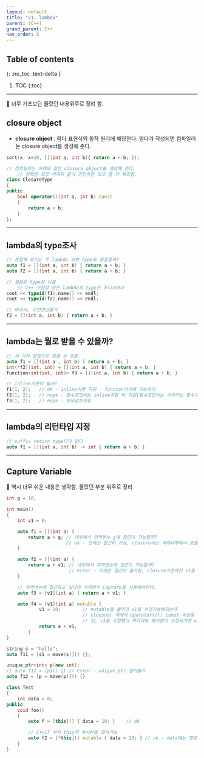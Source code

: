 ```yaml
---
layout: default
title: "21. lambda"
parent: (C++)
grand_parent: C++
nav_order: 3
---
```


## Table of contents
{: .no_toc .text-delta }

1. TOC
{:toc}

---

🐹 너무 기초보단 몰랐던 내용위주로 정리 함.

## closure object

* **closure object** : 람다 표현식의 동작 원리에 해당한다. 람다가 작성되면 컴파일러는 closure object를 생성해 준다.

```cpp
sort(x, x+10, [](int a, int b){ return a < b; });

// 컴파일러는 아래와 같은 closure object를 생성해 준다.
    // 정확한 모양 아래와 같이 간단하진 않고 좀 더 복잡함.
class ClosureType
{
public:
    bool operator()(int a, int b) const
    {
        return a < b;
    }
};
```

---

## lambda의 type조사

```cpp
// 동일해 보이는 두 lambda 과연 type도 동일할까?
auto f1 = [](int a, int b) { return a + b; }
auto f2 = [](int a, int b) { return a + b; }

// 결론은 type은 다름
    // C++ 규정상 모든 lambda의 type은 유니크하다
cout << typeid(f1).name() << endl;
cout << typeid(f2).name() << endl;

// 따라서, 이런연산불가
f2 = [](int a, int b) { return a + b; }
```

---

## lambda는 뭘로 받을 수 있을까?

```cpp
// 세 가지 방법으로 받을 수 있음.
auto f1 = [](int a , int b) { return a + b; }
int(*f2)(int, int) = [](int a, int b) { return a + b; }
function<int(int, int)> f3 = [](int a, int b) { return a + b; }

// inline치환이 될까?
f1(1, 2);   // ok - inline치환 지원 - functor이기에 가능하다
f2(1, 2);   // nope - 함수포인터는 inline치환 미 지원(함수포인터는 가리키는 함수가 달라질수 있기에)
f3(1, 2);   // nope - 위와같은이유
```

---

## lambda의 리턴타입 지정

```cpp
// suffix return type이라 한다
auto f1 = [](int a, int b) -> int { return a + b; }
```

---

## Capture Variable

🐹 역시 너무 쉬운 내용은 생략함. 몰랐던 부분 위주로 정리

```cpp
int g = 10;

int main()
{
    int v1 = 0;

    auto f1 = [](int a) { 
        return a + g; // 내부에서 전역변수 g에 접근이 가능할까?
                      // ok - 전역은 접근이 가능, closure라는 객체내부에서 호출되기에 가능
    }

    auto f2 = [](int a) { 
        return a + v1; // 내부에서 지역변수에 접근이 가능할까?
                       // error - 지역은 접근이 불가능, closure기준에선 v1을 모른다.
    }

    // 지역변수에 접근하고 싶다면 지역변수 Capture를 사용해야한다.
    auto f3 = [v1](int a) { return a + v1; }

    auto f4 = [v1](int a) mutable { 
            v1 = 10;        // mutable을 붙이면 v1을 수정가능해지는데
                            // clousuer 객체의 operator()() const 속성을 제거해 주기때문이다.
                            // 단, v1을 수정했다 하더라도 복사본이 수정되기에 v1자체가 수정되진 않는다
            return a + v1; 
        }
}
```

```cpp
string s = "hello";
auto f11 = [s1 = move(s)]() {};

unique_ptr<int> p(new int);
// auto f12 = [p]() {} // Error - unique_ptr 캡처불가
auto f12 = [p = move(p)]() {}
```

```cpp
class Test
{
    int data = 0;
public:
    void foo()
    {
        auto f = [this]() { data = 10; }    // ok

        // C++17 부터 this의 복사본을 캡쳐가능
        auto f2 = [*this]() mutable { data = 10; } // ok - data에는 영향을 안줌
    }
}
```